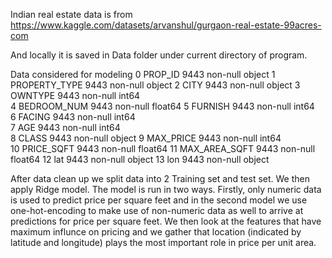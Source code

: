 Indian real estate data is from
https://www.kaggle.com/datasets/arvanshul/gurgaon-real-estate-99acres-com

And locally it is saved in Data folder under current directory of program.

Data considered for modeling
0   PROP_ID        9443 non-null   object 
 1   PROPERTY_TYPE  9443 non-null   object 
 2   CITY           9443 non-null   object 
 3   OWNTYPE        9443 non-null   int64  
 4   BEDROOM_NUM    9443 non-null   float64
 5   FURNISH        9443 non-null   int64  
 6   FACING         9443 non-null   int64  
 7   AGE            9443 non-null   int64  
 8   CLASS          9443 non-null   object 
 9   MAX_PRICE      9443 non-null   int64  
 10  PRICE_SQFT     9443 non-null   float64
 11  MAX_AREA_SQFT  9443 non-null   float64
 12  lat            9443 non-null   object 
 13  lon            9443 non-null   object

After data clean up we split data into 2 Training set and test set. We then apply Ridge model. The model is run in two ways. Firstly, only numeric data is used to predict price per square feet and in the second model we use one-hot-encoding to make use of non-numeric data as well to arrive at predictions for price per square feet.
We then look at the features that have maximum influnce on pricing and we gather that location (indicated by latitude and longitude) plays the most important role in price per unit area.